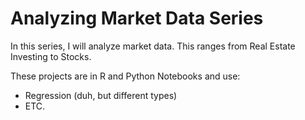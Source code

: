 # Analyzing Market Data Series
In this series, I will analyze market data. This ranges from Real Estate Investing to Stocks. 

These projects are in R and Python Notebooks and use:
- Regression (duh, but different types)
- ETC.